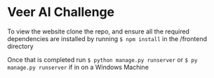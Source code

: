 # Veer AI Challenge

To view the website clone the repo, and ensure all the required dependencies are installed by running ```$ npm install``` in the /frontend directory

Once that is completed run ```$ python manage.py runserver``` or ```$ py manage.py runserver``` if in on a Windows Machine
